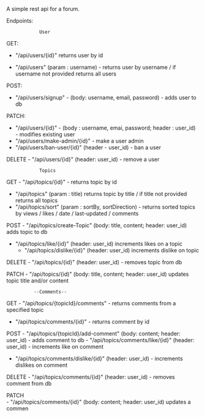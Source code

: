 A simple rest api for a forum.

Endpoints: 
                
                User
  GET:
	
 
 - "/api/users/{id}" returns user by id
	
 - "/api/users" (param : username) - returns user by username / if username not provided returns all users
       
  POST: 
	
 - "/api/users/signup" - (body: username, email, password) - adds user to db
  
  PATCH:
	
 - "/api/users/{id}" - (body : username, emai, password; header : user_id) - modifies existing user
 - "/api/users/make-admin/{id}" - make a user admin
 - "/api/users/ban-user/{id}" (header - user_id) - ban a user

  DELETE - "/api/users/{id}" (header: user_id) - remove a user
 
                Topics

  GET 
	- "/api/topics/{id}" - returns topic by id
  - "/api/topics" (param : title) returns topic by title / if title not provided returns all topics
  - "/api/topics/sort" (param : sortBy, sortDirection) - returns sorted topics by views / likes / date / last-updated / comments

  POST 
	- "/api/topics/create-Topic" (body: title, content; header: user_id) adds topic to db
  - "/api/topics/like/{id}" (header: user_id) increments likes on a topic
 	- "/api/topics/dislike/{id}" (header: user_id) increments dislike on topic

  DELETE 
	- "/api/topics/{id}" (header: user_id) - removes topic from db

  PATCH 
	- "/api/topics/{id)" (body: title, content; header: user_id) updates topic title and/or content

              --Comments--

  GET 
	- "/api/topics/{topicId}/comments" - returns comments from a specified topic
  - "/api/topics/comments/{id}"  - returns comment by id

  POST 
	- "/api/topics/{topicId}/add-comment" (body: content; header: user_id) - adds comment to db
	- "/api/topics/comments/like/{id}" (header: user_id) - increments like on comment
  - "/api/topics/comments/dislike/{id}" (header: user_id) - increments dislikes on comment

  DELETE 
	- "/api/topics/comments/{id}" (header: user_id) - removes comment from db
  
  PATCH  
	- "/api/topics/comments/{id}" (body: content; header: user_id) updates a commen
